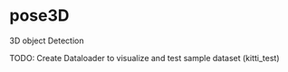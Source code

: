 # pose3D
3D object Detection

TODO:
Create Dataloader to visualize and test sample dataset (kitti_test)